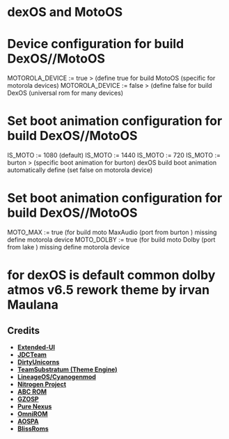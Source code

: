 dexOS and MotoOS
==========

Device configuration for build DexOS//MotoOS
==================================
MOTOROLA_DEVICE := true > (define true for build MotoOS (specific for motorola devices)
MOTOROLA_DEVICE := false > (define false for build DexOS  (universal rom for many devices)

Set boot animation configuration for build DexOS//MotoOS
==================================
IS_MOTO := 1080 (default)
IS_MOTO := 1440
IS_MOTO := 720
IS_MOTO := burton > (specific boot animation for burton)
dexOS build  boot animation automatically define
(set false on motorola device)

Set boot animation configuration for build DexOS//MotoOS
==================================
MOTO_MAX := true (for build moto MaxAudio (port from burton ) missing define motorola device
MOTO_DOLBY := true (for build moto Dolby (port from lake ) missing define motorola device
# for dexOS is default common dolby atmos v6.5 rework theme by irvan Maulana










































Credits
-------
* [**Extended-UI**](https://github.com/Extended-UI)
* [**JDCTeam**](https://github.com/AOSP-JF-MM)
* [**DirtyUnicorns**](https://github.com/DirtyUnicorns)
* [**TeamSubstratum (Theme Engine)**](https://github.com/Substratum)
* [**LineageOS/Cyanogenmod**](https://github.com/LineageOS)
* [**Nitrogen Project**](https://github.com/nitrogen-project)
* [**ABC ROM**](https://github.com/ezio84)
* [**GZOSP**](https://github.com/GZOSP)
* [**Pure Nexus**](https://github.com/PureNexusProject)
* [**OmniROM**](https://github.com/omnirom/)
* [**AOSPA**](https://github.com/aospa/)
* [**BlissRoms**](https://github.com/BlissRoms)
